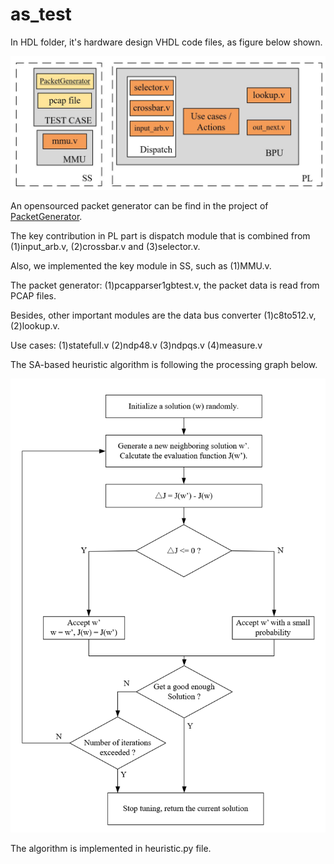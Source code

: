 # as_test

In HDL folder, it's hardware design VHDL code files, as figure below shown.

![image](https://github.com/qiaosiyi/qiaosiyi.github.io/blob/master/figs/bpu2.jpg)

An opensourced packet generator can be find in the project of [PacketGenerator](https://github.com/NetFPGA/netfpga/wiki/PacketGenerator).

The key contribution in PL part is dispatch module that is combined from (1)input_arb.v, (2)crossbar.v and (3)selector.v.

Also, we implemented the key module in SS, such as (1)MMU.v.

The packet generator: (1)pcapparser1gbtest.v, the packet data is read from PCAP files.

Besides, other important modules are the data bus converter (1)c8to512.v, (2)lookup.v.

Use cases: (1)statefull.v (2)ndp48.v (3)ndpqs.v (4)measure.v




The SA-based heuristic algorithm is following the processing graph below.

![image](https://github.com/qiaosiyi/qiaosiyi.github.io/blob/master/figs/saprocess.png)

The algorithm is implemented in heuristic.py file.

